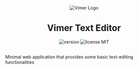 <div align="center">
  <img src="./public/images/vimer-banner.jpg" alt="Vimer Logo">
  <h1>Vimer Text Editor</h1>  
  <img src="https://img.shields.io/badge/release-0.1.1-blue" alt="version">
  <img src="https://img.shields.io/badge/license-MIT-green" alt="license MIT">
</div>
<div>
  <br>
  <p>Minimal web application that provides some basic text-editing functionalities</p>
</div>

